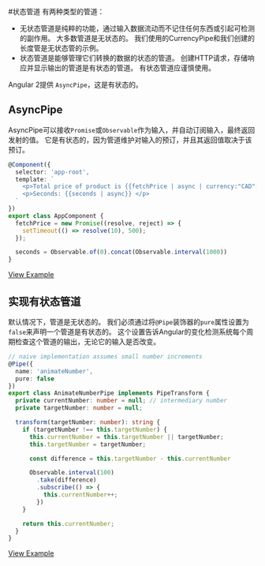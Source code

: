 #状态管道
有两种类型的管道：

- 无状态管道是纯粹的功能，通过输入数据流动而不记住任何东西或引起可检测的副作用。 大多数管道是无状态的。 我们使用的CurrencyPipe和我们创建的长度管是无状态管的示例。
- 状态管道是能够管理它们转换的数据的状态的管道。 创建HTTP请求，存储响应并显示输出的管道是有状态的管道。 有状态管道应谨慎使用。

Angular 2提供 `AsyncPipe`，这是有状态的。

## AsyncPipe

AsyncPipe可以接收`Promise`或`Observable`作为输入，并自动订阅输入，最终返回发射的值。 它是有状态的，因为管道维护对输入的预订，并且其返回值取决于该预订。

```typescript
@Component({
  selector: 'app-root',
  template: `
    <p>Total price of product is {{fetchPrice | async | currency:"CAD":true:"1.2-2"}}</p>
    <p>Seconds: {{seconds | async}} </p>
  `
})
export class AppComponent {
  fetchPrice = new Promise((resolve, reject) => {
    setTimeout(() => resolve(10), 500);
  });

  seconds = Observable.of(0).concat(Observable.interval(1000))
}
```

[View Example](http://plnkr.co/edit/YrJEE5UBTlZ8HtfMGfR2?p=preview)

## 实现有状态管道

默认情况下，管道是无状态的。 我们必须通过将`@Pipe`装饰器的`pure`属性设置为`false`来声明一个管道是有状态的。 这个设置告诉Angular的变化检测系统每个周期检查这个管道的输出，无论它的输入是否改变。

```typescript
// naive implementation assumes small number increments
@Pipe({
  name: 'animateNumber',
  pure: false
})
export class AnimateNumberPipe implements PipeTransform {
  private currentNumber: number = null; // intermediary number
  private targetNumber: number = null;

  transform(targetNumber: number): string {
    if (targetNumber !== this.targetNumber) {
      this.currentNumber = this.targetNumber || targetNumber;
      this.targetNumber = targetNumber;

      const difference = this.targetNumber - this.currentNumber

      Observable.interval(100)
        .take(difference)
        .subscribe(() => {
          this.currentNumber++;
        })
    }

    return this.currentNumber;
  }
}
```

[View Example](http://plnkr.co/edit/PQwaKTYeUXWdS3mm2ojY?p=preview)